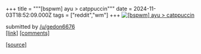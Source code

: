 +++
title = """[bspwm] ayu > catppuccin"""
date = 2024-11-03T18:52:09.000Z
tags = ["reddit","wm"]
+++
[![[bspwm] ayu > catppuccin](https://preview.redd.it/z4lxi2wggqyd1.png?width=640&crop=smart&auto=webp&s=ccff82d74a40790f777b2df74b1997ba379f04db "[bspwm] ayu > catppuccin")](https://www.reddit.com/r/unixporn/comments/1giu5e3/bspwm_ayu_catppuccin/)

submitted by [/u/gedon6676](https://www.reddit.com/user/gedon6676)  
[\[link\]](https://i.redd.it/z4lxi2wggqyd1.png) [\[comments\]](https://www.reddit.com/r/unixporn/comments/1giu5e3/bspwm_ayu_catppuccin/)

[[source]](https://www.reddit.com/r/unixporn/comments/1giu5e3/bspwm_ayu_catppuccin/)
